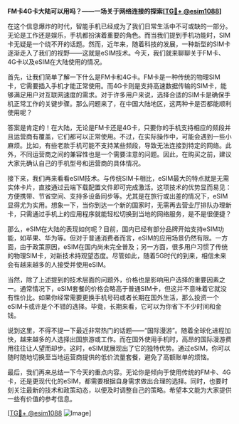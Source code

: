 **FM卡4G卡大陆可以用吗？——一场关于网络连接的探索[[TG💪+ @esim1088](https://t.me/s/esim1088)]**

在这个信息爆炸的时代，智能手机已经成为了我们日常生活中不可或缺的一部分。无论是工作还是娱乐，手机都扮演着重要的角色。而当我们提到手机功能时，SIM卡无疑是一个绕不开的话题。然而，近年来，随着科技的发展，一种新型的SIM卡逐渐走入了我们的视野——这就是eSIM技术。今天，我们就来聊聊关于FM卡、4G卡以及eSIM在大陆使用的情况。

首先，让我们简单了解一下什么是FM卡和4G卡。FM卡是一种传统的物理SIM卡，它需要插入手机才能正常使用。而4G卡则是支持高速数据传输的SIM卡，能够满足用户对互联网速度的需求。对于许多用户来说，选择合适的SIM卡是确保手机正常工作的关键步骤。那么问题来了，在中国大陆地区，这两种卡是否都能顺利使用呢？

答案是肯定的！在大陆，无论是FM卡还是4G卡，只要你的手机支持相应的频段并且运营商有覆盖，它们都可以正常使用。不过，在实际操作中，可能会遇到一些小麻烦。比如，有些老款手机可能不支持某些频段，导致无法连接到特定的网络。此外，不同运营商之间的兼容性也是一个需要注意的问题。因此，在购买之前，建议大家先确认自己的手机型号和运营商的具体情况。

接下来，我们再来看看eSIM技术。与传统SIM卡相比，eSIM最大的特点就是无需实体卡片，直接通过云端下载配置文件即可完成激活。这项技术的优势显而易见：方便携带、节省空间、支持多设备同步等。尤其是在旅行或出差的情况下，eSIM显得尤为实用。想象一下，当你到达一个新的国家时，无需再去营业厅排队办理新卡，只需通过手机上的应用程序就能轻松切换到当地的网络服务，是不是很便捷？

那么，eSIM在大陆的表现如何呢？目前，国内已经有部分品牌开始支持eSIM功能，如苹果、华为等。但对于普通消费者而言，eSIM的应用场景仍然有限。一方面，由于政策原因，eSIM在国内尚未完全普及；另一方面，很多用户习惯了传统的物理SIM卡，对新技术持观望态度。尽管如此，随着5G时代的到来，相信未来会有越来越多的人接受并使用eSIM。

当然，除了上述提到的技术层面的问题外，价格也是影响用户选择的重要因素之一。通常情况下，eSIM套餐的价格会略高于普通SIM卡，但这并不意味着它就没有性价比。如果你经常需要更换手机号码或者长期在国外生活，那么投资一个eSIM卡或许是个不错的选择。毕竟，长期来看，它可以为你省下不少时间和金钱。

说到这里，不得不提一下最近非常热门的话题——“国际漫游”。随着全球化进程加快，越来越多的人选择出国旅游或工作。而在国外使用手机时，高昂的国际漫游费用往往让人望而却步。这时，eSIM就展现出了它的独特优势。通过eSIM，你可以随时随地切换至当地运营商提供的低价流量套餐，避免了高额账单的烦恼。

最后，我们再来总结一下今天的重点内容。无论你是倾向于使用传统的FM卡、4G卡，还是更现代化的eSIM，都需要根据自身需求做出合理的选择。同时，也要时刻关注最新的技术和政策动态，以便及时调整自己的策略。希望本文能为大家提供一些有价值的参考信息。

[[TG💪+ @esim1088](https://t.me/s/esim1088) ![Image](https://i.postimg.cc/4NQfJmqS/Snipaste-2025-05-13-00-14-12.png)]